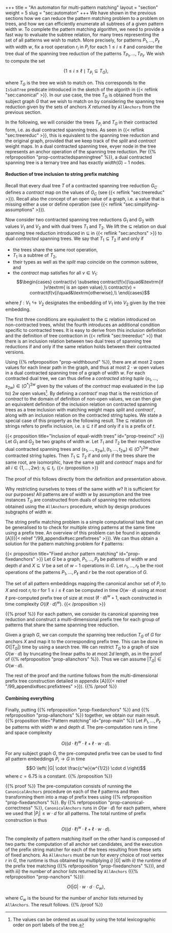 +++
title = "An automaton for multi-pattern matching"
layout = "section"
weight = 5
slug = "sec:automaton"
+++
We have shown in the previous sections how we can reduce the pattern matching problem to
a problem on trees, and how we can efficiently enumerate all subtrees of a given pattern width $w$.
To complete the pattern matching algorithm, we need to provide a fast way to evaluate the
subtree relation, for many trees representing the set of all patterns we wish to match.
More precisely, for patterns $P_1, \dots, P_\ell$ with width $w$, fix a root operation $r_i$ in $P_i$ for each $1 \leqslant i \leqslant \ell$
and consider the tree dual of the spanning tree reduction of the patterns $T_{P_1}, \dots, T_{P_\ell}$.
We wish to compute the set

$$\{1 \leqslant i \leqslant \ell \mid T_{P_i} \subseteq T_G\},$$

where $T_G$ is the tree we wish to match on.
This corresponds to the `IsSubTree` predicate introduced in the sketch of the algorith in {{< reflink "sec:canonical" >}}.
In our use case, the tree $T_G$ is obtained from the subject graph $G$ that
we wish to match on by considering the spanning tree reduction given by the sets
of anchors $X$ returned by `AllAnchors` from the previous section.

In the following, we will consider the trees $T_{P_i}$ and $T_G$ in their contracted form,
i.e. as dual contracted spanning trees.
As seen in {{< reflink "sec:treereduc" >}}, this is equivalent to the spanning tree reduction
and the original graph, provided that we keep track of the $split$ and $contract$ weight maps.
In a dual contracted spanning tree,
evyer node in the tree represents an anchor operation of the spanning tree reduction.
Per {{% refproposition "prop-contractedspanningtree" %}}, a dual contracted spanning tree is a ternary tree and has
exactly $width(G) - 1$ nodes.

#### Reduction of tree inclusion to string prefix matching
Recall that every dual tree $T$ of a contracted spanning tree reduction $G_C$ defines a $contract$ map on the values of
$G_C$ (see {{< reflink "sec:treereduc" >}}).
Recall also the concept of an open value of a graph, i.e. a value that is missing either a use or define operation
(see {{< reflink "sec:simplifying-assumptions" >}}).

Now consider two contracted spanning tree reductions $G_1$ and $G_2$ with values $V_1$ and $V_2$
and with dual trees $T_1$ and $T_2$.
We lift the $\subseteq$ relation on dual spanning tree reduction introduced in $\subseteq$ in {{< reflink "sec:anchors" >}}
to dual _contracted_ spanning trees.
We say that $T_1 \subseteq T_2$ if and only if
- the trees share the same root operation,
- $T_1$ is a subtree of $T_2$,
- their types as well as the $spilt$ map coincide on the common subtree, and
- the $contract$ map satisfies for all $v \in V_1$: 
$$\begin{cases}
contract(v) \subseteq contract(f(v))\quad&\textrm{if }v\textrm{ is an open value},\\
contract(v) = contract(f(v))\quad&\textrm{otherwise},\\
\end{cases}$$

where $f: V_1 \hookrightarrow V_2$ designates the embedding of $V_1$ into $V_2$ given by the tree embedding.

The first three conditions are equivalent to the $\subseteq$ relation introduced on non-contracted trees, whilst the
fourth introduces an additional condition specific to contracted trees.
It is easy to derive from this inclusion definition and the definition of tree contraction in {{< reflink "sec:treereduc" >}} that
there is an inclusion relation between two dual trees of spanning tree reductions
if and only if the same relation holds between their contracted versions.

Using {{% refproposition "prop-widthbound" %}}, there are at most 2 open values for each linear path in the graph,
and thus at most $2 \cdot w$ open values in a dual contracted spanning tree of a graph of width $w$.
For each contracted dual tree, we can thus define a _contracted string tuple_ $(s_1, \dots, s_{2w}) \in (O^\ast)^{2w}$
given by the values of the $contract$ map evaluated in the (up to) $2w$ open values[^noprobtotalorder].
By defining a $contract'$ map that is the restriction of $contract$ to the domain of definition of non-open values,
we can then give an equivalent definition of the inclusion relation on contracted spanning trees
as a tree inclusion with matching weight maps $split$ and $contract'$, along with an inclusion relation on the contracted string tuples.
We state a special case of this property as the following result.
The $\subseteq$ relation on strings refers to prefix inclusion, i.e. $s \subseteq t$ if and only if $s$ is a prefix of $t$.
[^noprobtotalorder]: The values can be ordered as usual by using the total lexicographic order on port labels of the tree.

{{< proposition title="Inclusion of equal-width trees" id="prop-treeincl" >}}
Let $G_1$ and $G_2$ be two graphs of width $w$. Let $T_1$ and $T_2$ be their respective
dual contracted spanning trees and $(s_1, \dots, s_{2w}), (t_1, \dots, t_{2w}) \in (O^\ast)^{2w}$
their contracted string tuples.
Then $T_1 \subseteq T_2$ if and only if the trees share the same root, are isomorphic, have the same $split$ and $contract'$ maps
and for all $i \in \{1, \dots, 2w\}$: $s_i \subseteq t_i$.
{{< /proposition >}}

The proof of this follows directly from the definition and presentation above.

Why restricting ourselves to trees of the same width $w$?
It is sufficient for our purposes! All patterns are of width $w$ by assumption and the tree instances $T_G$ are
constructed from duals of spanning tree reductions obtained using the `AllAnchors` procedure,
which by design produces subgraphs of width $w$.

The string prefix matching problem is a simple computational task that can be generalised
to to check for multiple string patterns at the same time using a prefix tree.
An overview of this problem can be found in appendix [A]({{< relref "/99_appendix#sec:prefixtrees" >}}).
We can thus obtain a solution for the pattern matching problem for $\ell$ patterns:

{{< proposition title="Fixed anchor pattern matching" id="prop-fixedanchors" >}}
Let $G$ be a graph, $P_1, \dots, P_\ell$ be patterns of width $w$ and depth $d$
and $X \subseteq V$ be a set of $w - 1$ operations in $G$.
Let $r_1,\dots, r_\ell$ be the root operations of the patterns $P_1, \dots, P_\ell$
and $r$ be the root operation of $G$.

The set of all pattern embeddings mapping the canonical anchor set of $P_i$ to $X$
and root $r_i$ to $r$ for $1 \leq i \leq \ell$
can be computed in time $O(w\cdot d)$ using at most $\ell$ pre-computed prefix tree of size
at most $(\ell \cdot d)^w + 1$,
each constructed in time complexity $O((\ell \cdot d)^w)$.
{{< /proposition >}}

{{% proof %}}
For each pattern, we consider its canonical spanning tree reduction and construct
a multi-dimensional prefix tree for each group of patterns that share the same spanning tree reduction.

Given a graph $G$, we can compute the spanning tree reduction $T_G$ of $G$ for anchors $X$ and map
it to the corresponding prefix tree. This can be done in $O(|T_G|)$ time by using a search tree.
We can restrict $T_G$ to a graph of size $O(w \cdot d)$ by truncating
the linear paths to at most $2d$ length, as in the proof of {{% refproposition "prop-allanchors" %}}.
Thus we can assume $|T_G| \in O(w \cdot d)$.

The rest of the proof and the runtime follows from the multi-dimensional prefix tree construction
detailed in appendix [A]({{< relref "/99_appendix#sec:prefixtrees" >}}).
{{% /proof %}}

#### Combining everything
Finally, putting {{% refproposition "prop-fixedanchors" %}} 
and {{% refproposition "prop-allanchors" %}} together, we obtain our main result.
{{% proposition title="Pattern matching" id="prop-main" %}}
  Let $P_1, \dots, P_\ell$ be patterns with width $w$
  and depth $d$.
  The pre-computation runs in time and space complexity

  $$O \left( (d\cdot \ell)^w \cdot \ell + \ell \cdot w \cdot d \right).$$

  For any subject graph $G$, the pre-computed prefix tree can be used
  to find all
  pattern embeddings $P_i \to G$ in time
  $$O \left( |G| \cdot \frac{c^w}{w^{1/2}} \cdot d \right)$$
  where $c = 6.75$ is a constant.
{{% /proposition %}}

{{% proof %}}
The pre-computation consists of running the `CanonicalAnchors` procedure on
each of the $\ell$ patterns and then transforming them into a map of prefix trees
using {{% refproposition "prop-fixedanchors" %}}.
By {{% refproposition "prop-canonical-correctness" %}}, `CanonicalAnchors` runs in $O(w\cdot d)$ for each pattern, where
we used that $|P_i| \leqslant w \cdot d$ for all patterns.
The total runtime of prefix construction is thus
$$O \left( (d\cdot \ell)^w \cdot \ell + \ell \cdot w \cdot d \right).$$

The complexity of pattern matching itself on the other hand is composed of two parts:
the computation of all anchor set candidates, and the execution of
the prefix string matcher for each of the trees resulting from these sets of fixed anchors.
As `AllAnchors` must be run for every choice of root vertex $r$ in $G$,
the runtime is thus obtained by multiplying
_i)_ $|G|$ with
_ii)_ the runtime of the prefix tree matching ({{% refproposition "prop-fixedanchors" %}}), and with
_iii)_ the number of anchor lists returned by `AllAnchors` ({{% refproposition "prop-nanchors" %}}):

$$O(|G| \cdot w \cdot d \cdot C_w ),$$

where $C_w$ is the bound for the number of anchor lists returned by `AllAnchors`.
The result follows.
{{% /proof %}}
